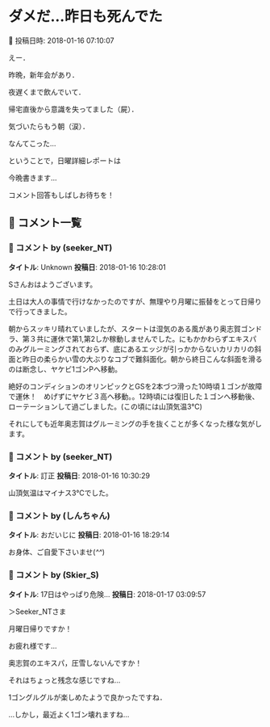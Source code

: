 # ダメだ…昨日も死んでた

📅 投稿日時: 2018-01-16 07:10:07

えー．


昨晩，新年会があり．


夜遅くまで飲んでいて．


帰宅直後から意識を失ってました（屍）．





気づいたらもう朝（涙）．


なんてこった…





ということで，日曜詳細レポートは


今晩書きます…


コメント回答もしばしお待ちを！

## 💬 コメント一覧

### 💬 コメント by (seeker_NT)
**タイトル**: Unknown
**投稿日**: 2018-01-16 10:28:01

Sさんおはようございます。

土日は大人の事情で行けなかったのですが、無理やり月曜に振替をとって日帰りで行ってきました。

朝からスッキリ晴れていましたが、スタートは湿気のある風があり奥志賀ゴンドラ、第３共に運休で第1,第2しか稼動しませんでした。にもかかわらずエキスパのみグルーミングされておらず、底にあるエッジが引っかからないカリカリの斜面と昨日の柔らかい雪の大ぶりなコブで難斜面化。朝から終日こんな斜面を滑るのは断念し、ヤケビ1ゴンPへ移動。

絶好のコンディションのオリンピックとGSを2本づつ滑った10時頃１ゴンが故障で運休！　めげずにヤケビ３高へ移動。。12時頃には復旧した１ゴンへ移動後、ローテーションして過ごしました。(この頃には山頂気温3℃)

それにしても近年奥志賀はグルーミングの手を抜くことが多くなった様な気がします。

### 💬 コメント by (seeker_NT)
**タイトル**: 訂正
**投稿日**: 2018-01-16 10:30:29

山頂気温はマイナス3℃でした。

### 💬 コメント by (しんちゃん)
**タイトル**: おだいじに
**投稿日**: 2018-01-16 18:29:14

お身体、ご自愛下さいませ(*^^*)

### 💬 コメント by (Skier_S)
**タイトル**: 17日はやっぱり危険…
**投稿日**: 2018-01-17 03:09:57

＞Seeker_NTさま

月曜日帰りですか！

お疲れ様です…

奥志賀のエキスパ，圧雪しないんですか！

それはちょっと残念な感じですね…

1ゴングルグルが楽しめたようで良かったですね．



…しかし，最近よく1ゴン壊れますね…

